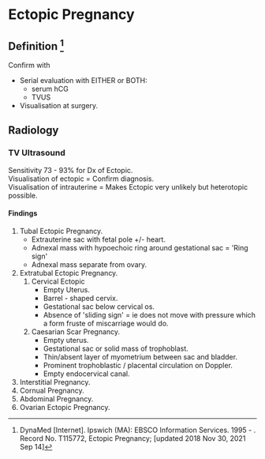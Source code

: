 # Ectopic Pregnancy 

[^1]:DynaMed [Internet]. Ipswich (MA): EBSCO Information Services. 1995 - . Record No. T115772, Ectopic Pregnancy; [updated 2018 Nov 30, 2021 Sep 14]

## Definition [^1] 
Confirm with   
- Serial evaluation with EITHER or BOTH: 
  - serum hCG
  - TVUS 
- Visualisation at surgery. 

## Radiology 

### TV Ultrasound  
Sensitivity 73 - 93% for Dx of Ectopic.   
Visualisation of ectopic = Confirm diagnosis.    
Visualisation of intrauterine = Makes Ectopic very unlikely but heterotopic possible.  

#### Findings 
1. Tubal Ectopic Pregnancy.  
    - Extrauterine sac with fetal pole +/- heart.
    - Adnexal mass with hypoechoic ring around gestational sac = 'Ring sign' 
    - Adnexal mass separate from ovary.  
2. Extratubal Ectopic Pregnancy.  
    1. Cervical Ectopic 
        - Empty Uterus.
        - Barrel - shaped cervix.
        - Gestational sac below cervical os.
        - Absence of 'sliding sign' = ie does not move with pressure which a form fruste of miscarriage would do.   
    2. Caesarian Scar Pregnancy.
        -  Empty uterus.
        -  Gestational sac or solid mass of trophoblast.
        -  Thin/absent layer of myometrium between sac and bladder.
        -  Prominent trophoblastic / placental circulation on Doppler. 
        -  Empty endocervical canal. 
3. Interstitial Pregnancy. 
4. Cornual Pregnancy.  
5. Abdominal Pregnancy.
6. Ovarian Ectopic Pregnancy. 
